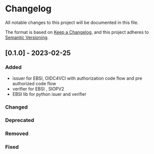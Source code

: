 # Changelog
All notable changes to this project will be documented in this file.

The format is based on [Keep a Changelog](https://keepachangelog.com/en/1.0.0/),
and this project adheres to [Semantic Versioning](https://semver.org/spec/v2.0.0.html).

## [0.1.0] - 2023-02-25

### Added
- issuer for EBSI, OIDC4VCI with authorization code flow and pre authorized code flow
- verifier for EBSI , SIOPV2
- EBSI lib for python isuer and verifier

### Changed

### Deprecated

### Removed

### Fixed
